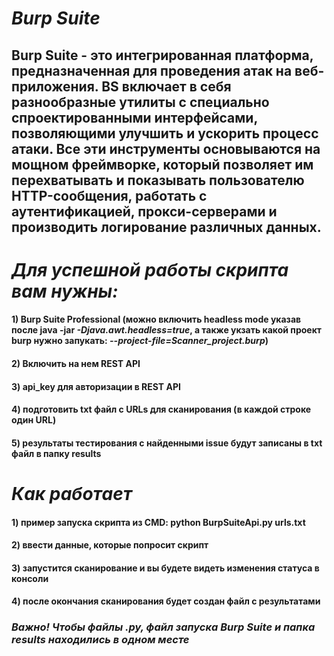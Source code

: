 # *Burp Suite*
##   Burp Suite - это интегрированная платформа, предназначенная для проведения атак на веб-приложения. BS включает в себя разнообразные утилиты с специально спроектированными интерфейсами, позволяющими улучшить и ускорить процесс атаки. Все эти инструменты основываются на мощном фреймворке, который позволяет им перехватывать и показывать пользователю HTTP-сообщения, работать с аутентификацией, прокси-серверами и производить логирование различных данных.
# *Для успешной работы скрипта вам нужны:*
#### 1) Burp Suite Professional (можно включить headless mode указав после java -jar ***-Djava.awt.headless=true***, а также укзать какой проект burp нужно запукать: ***--project-file=Scanner_project.burp***) 
#### 2) Включить на нем REST API
#### 3) api_key для авторизации в REST API
#### 4) подготовить txt файл с URLs для сканирования (в каждой строке один URL)
#### 5) результаты тестирования с найденными issue будут записаны в txt файл в папку results

# *Как работает*

#### 1) пример запуска скрипта из CMD: python BurpSuiteApi.py urls.txt
#### 2) ввести данные, которые попросит скрипт
#### 3) запустится сканирование и вы будете видеть изменения статуса в консоли
#### 4) после окончания сканирования будет создан файл с результатами

### ***Важно! Чтобы файлы .py, файл запуска Burp Suite и папка results находились в одном месте***
